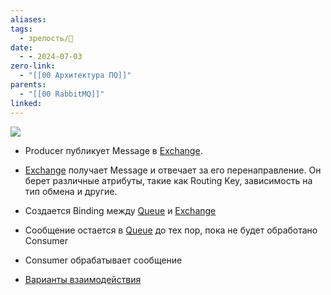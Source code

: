 ```yaml
---
aliases: 
tags:
  - зрелость/🌱
date:
  - - 2024-07-03
zero-link:
  - "[[00 Архитектура ПО]]"
parents:
  - "[[00 RabbitMQ]]"
linked: 
---
```

![](Pasted%20image%2020240703091701.png)

- Producer публикует Message в [Exchange](Exchange.md).
- [Exchange](Exchange.md) получает Message и отвечает за его перенаправление. Он берет различные атрибуты, такие как Routing Key, зависимость на тип обмена и другие.
- Создается Binding между [Queue](Queue.md) и [Exchange](Exchange.md)
- Сообщение остается в [Queue](Queue.md) до тех пор, пока не будет обработано Consumer
- Consumer обрабатывает сообщение

- [Варианты взаимодействия](Варианты%20взаимодействия.md)